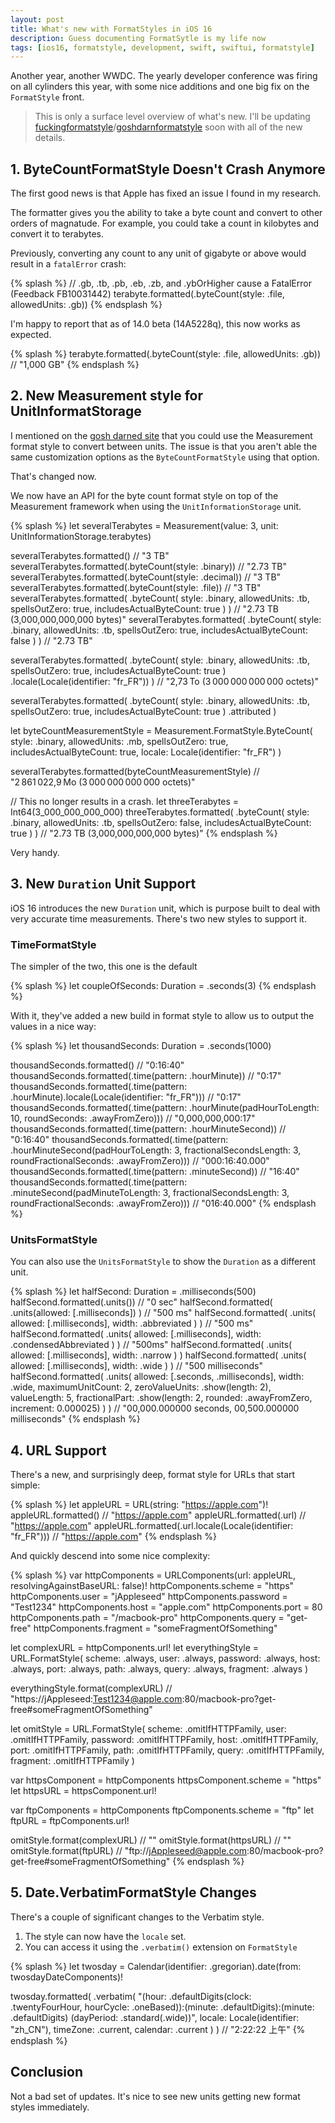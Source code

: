 ```yaml
---
layout: post
title: What's new with FormatStyles in iOS 16
description: Guess documenting FormatSytle is my life now
tags: [ios16, formatstyle, development, swift, swiftui, formatstyle]
---
```


Another year, another WWDC. The yearly developer conference was firing on all cylinders this year, with some nice additions and one big fix on the `FormatStyle` front.

> This is only a surface level overview of what's new. I'll be updating [fuckingformatstyle](https://fuckingformatstyle)/[goshdarnformatstyle](https://goshdarnformatstyle.com) soon with all of the new details.

## 1. ByteCountFormatStyle Doesn't Crash Anymore

The first good news is that Apple has fixed an issue I found in my research.

The formatter gives you the ability to take a byte count and convert to other orders of magnatude. For example, you could take a count in kilobytes and convert it to terabytes.

Previously, converting any count to any unit of gigabyte or above would result in a `fatalError` crash:

{% splash %}
// .gb, .tb, .pb, .eb, .zb, and .ybOrHigher cause a FatalError (Feedback FB10031442)
terabyte.formatted(.byteCount(style: .file, allowedUnits: .gb))
{% endsplash %}

I'm happy to report that as of 14.0 beta (14A5228q), this now works as expected.

{% splash %}
terabyte.formatted(.byteCount(style: .file, allowedUnits: .gb)) // "1,000 GB"
{% endsplash %}

## 2. New Measurement style for UnitInformatStorage

I mentioned on the [gosh darned site](https://goshdarnsyntaxstyle.com) that you could use the Measurement format style to convert between units. The issue is that you aren't able the same customization options as the `ByteCountFormatStyle` using that option.

That's changed now. 

We now have an API for the byte count format style on top of the Measurement framework when using the `UnitInformationStorage` unit.

{% splash %}
let severalTerabytes = Measurement(value: 3, unit: UnitInformationStorage.terabytes)

severalTerabytes.formatted() // "3 TB"
severalTerabytes.formatted(.byteCount(style: .binary)) // "2.73 TB"
severalTerabytes.formatted(.byteCount(style: .decimal)) // "3 TB"
severalTerabytes.formatted(.byteCount(style: .file)) // "3 TB"
severalTerabytes.formatted(
    .byteCount(
        style: .binary,
        allowedUnits: .tb,
        spellsOutZero: true,
        includesActualByteCount: true
    )
) // "2.73 TB (3,000,000,000,000 bytes)"
severalTerabytes.formatted(
    .byteCount(
        style: .binary,
        allowedUnits: .tb,
        spellsOutZero: true,
        includesActualByteCount: false
    )
) // "2.73 TB"

severalTerabytes.formatted(
    .byteCount(
        style: .binary,
        allowedUnits: .tb,
        spellsOutZero: true,
        includesActualByteCount: true
    )
    .locale(Locale(identifier: "fr_FR"))
) // "2,73 To (3 000 000 000 000 octets)"

severalTerabytes.formatted(
    .byteCount(
        style: .binary,
        allowedUnits: .tb,
        spellsOutZero: true,
        includesActualByteCount: true
    )
    .attributed
)

let byteCountMeasurementStyle = Measurement<UnitInformationStorage>.FormatStyle.ByteCount(
    style: .binary,
    allowedUnits: .mb,
    spellsOutZero: true,
    includesActualByteCount: true,
    locale: Locale(identifier: "fr_FR")
)

severalTerabytes.formatted(byteCountMeasurementStyle) // "2 861 022,9 Mo (3 000 000 000 000 octets)"

// This no longer results in a crash.
let threeTerabytes = Int64(3_000_000_000_000)
threeTerabytes.formatted(
    .byteCount(
        style: .binary,
        allowedUnits: .tb,
        spellsOutZero: false,
        includesActualByteCount: true
    )
) // "2.73 TB (3,000,000,000,000 bytes)"
{% endsplash %}

Very handy.

## 3. New `Duration` Unit Support

iOS 16 introduces the new `Duration` unit, which is purpose built to deal with very accurate time measurements. There's two new styles to support it.

### TimeFormatStyle

The simpler of the two, this one is the default

{% splash %}
let coupleOfSeconds: Duration = .seconds(3)
{% endsplash %}

With it, they've added a new build in format style to allow us to output the values in a nice way:

{% splash %}
let thousandSeconds: Duration = .seconds(1000)

thousandSeconds.formatted() // "0:16:40"
thousandSeconds.formatted(.time(pattern: .hourMinute)) // "0:17"
thousandSeconds.formatted(.time(pattern: .hourMinute).locale(Locale(identifier: "fr_FR"))) // "0:17"
thousandSeconds.formatted(.time(pattern: .hourMinute(padHourToLength: 10, roundSeconds: .awayFromZero))) // "0,000,000,000:17"
thousandSeconds.formatted(.time(pattern: .hourMinuteSecond)) // "0:16:40"
thousandSeconds.formatted(.time(pattern: .hourMinuteSecond(padHourToLength: 3, fractionalSecondsLength: 3,  roundFractionalSeconds: .awayFromZero))) // "000:16:40.000"
thousandSeconds.formatted(.time(pattern: .minuteSecond)) // "16:40"
thousandSeconds.formatted(.time(pattern: .minuteSecond(padMinuteToLength: 3, fractionalSecondsLength: 3, roundFractionalSeconds: .awayFromZero))) // "016:40.000"
{% endsplash %}

### UnitsFormatStyle

You can also use the `UnitsFormatStyle` to show the `Duration` as a different unit.

{% splash %}
let halfSecond: Duration = .milliseconds(500)
halfSecond.formatted(.units()) // "0 sec"
halfSecond.formatted(
    .units(allowed: [.milliseconds])
) // "500 ms"
halfSecond.formatted(
    .units(
        allowed: [.milliseconds],
        width: .abbreviated
    )
) // "500 ms"
halfSecond.formatted(
    .units(
        allowed: [.milliseconds],
        width: .condensedAbbreviated
    )
) // "500ms"
halfSecond.formatted(
    .units(
        allowed: [.milliseconds],
        width: .narrow
    )
)
halfSecond.formatted(
    .units(
        allowed: [.milliseconds],
        width: .wide
    )
) // "500 milliseconds"
halfSecond.formatted(
    .units(
        allowed: [.seconds, .milliseconds],
        width: .wide,
        maximumUnitCount: 2,
        zeroValueUnits: .show(length: 2),
        valueLength: 5,
        fractionalPart: .show(length: 2, rounded: .awayFromZero, increment: 0.000025)
    )
) // "00,000.000000 seconds, 00,500.000000 milliseconds"
{% endsplash %}

## 4. URL Support
There's a new, and surprisingly deep, format style for URLs that start simple:

{% splash %}
let appleURL = URL(string: "https://apple.com")!
appleURL.formatted() // "https://apple.com"
appleURL.formatted(.url) // "https://apple.com"
appleURL.formatted(.url.locale(Locale(identifier: "fr_FR"))) // "https://apple.com"
{% endsplash %}

And quickly descend into some nice complexity:

{% splash %}
var httpComponents = URLComponents(url: appleURL, resolvingAgainstBaseURL: false)!
httpComponents.scheme = "https"
httpComponents.user = "jAppleseed"
httpComponents.password = "Test1234"
httpComponents.host = "apple.com"
httpComponents.port = 80
httpComponents.path = "/macbook-pro"
httpComponents.query = "get-free"
httpComponents.fragment = "someFragmentOfSomething"

let complexURL = httpComponents.url!
let everythingStyle = URL.FormatStyle(
    scheme: .always,
    user: .always,
    password: .always,
    host: .always,
    port: .always,
    path: .always,
    query: .always,
    fragment: .always
)

everythingStyle.format(complexURL) // "https://jAppleseed:Test1234@apple.com:80/macbook-pro?get-free#someFragmentOfSomething"

let omitStyle = URL.FormatStyle(
    scheme: .omitIfHTTPFamily,
    user: .omitIfHTTPFamily,
    password: .omitIfHTTPFamily,
    host: .omitIfHTTPFamily,
    port: .omitIfHTTPFamily,
    path: .omitIfHTTPFamily,
    query: .omitIfHTTPFamily,
    fragment: .omitIfHTTPFamily
)

var httpsComponent = httpComponents
httpsComponent.scheme = "https"
let httpsURL = httpsComponent.url!

var ftpComponents = httpComponents
ftpComponents.scheme = "ftp"
let ftpURL = ftpComponents.url!

omitStyle.format(complexURL) // ""
omitStyle.format(httpsURL) // ""
omitStyle.format(ftpURL) // "ftp://jAppleseed@apple.com:80/macbook-pro?get-free#someFragmentOfSomething"
{% endsplash %}

## 5. Date.VerbatimFormatStyle Changes

There's a couple of significant changes to the Verbatim style. 

1. The style can now have the `locale` set.
2. You can access it using the `.verbatim()` extension on `FormatStyle`

{% splash %}
let twosday = Calendar(identifier: .gregorian).date(from: twosdayDateComponents)!

twosday.formatted(
    .verbatim(
        "\(hour: .defaultDigits(clock: .twentyFourHour, hourCycle: .oneBased)):\(minute: .defaultDigits):\(minute: .defaultDigits) \(dayPeriod: .standard(.wide))",
        locale: Locale(identifier: "zh_CN"),
        timeZone: .current,
        calendar: .current
    )
) // "2:22:22 上午"
{% endsplash %}

## Conclusion
Not a bad set of updates. It's nice to see new units getting new format styles immediately.